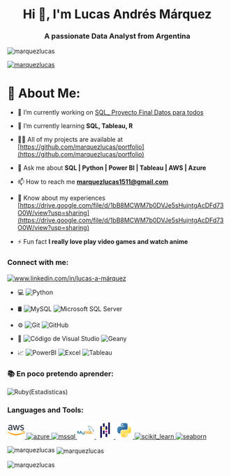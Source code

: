 <h1 align="center">Hi 👋, I'm Lucas Andrés Márquez</h1>
<h3 align="center">A passionate Data Analyst from Argentina</h3>

<p align="left"> <img src="https://komarev.com/ghpvc/?username=marquezlucas&label=Profile%20views&color=0e75b6&style=flat" alt="marquezlucas" /> </p>

<p align="left"> <a href="https://github.com/ryo-ma/github-profile-trophy"><img src="https://github-profile-trophy.vercel.app/?username=marquezlucas" alt="marquezlucas" /></a> </p>

# 💫 About Me:

- 🔭 I’m currently working on [SQL_ Proyecto Final Datos para todos](https://github.com/marquezlucas/curso-sql/blob/main/Curso%20SQL_%20Proyecto%20Final%20Datos%20para%20todos%20-%20Lucas%20Andrés%20Márquez.pdf)

- 🌱 I’m currently learning **SQL, Tableau, R**

- 👨‍💻 All of my projects are available at [https://github.com/marquezlucas/portfolio](https://github.com/marquezlucas/portfolio)

- 💬 Ask me about **SQL | Python | Power BI | Tableau | AWS | Azure**

- 📫 How to reach me **marquezlucas1511@gmail.com**

- 📄 Know about my experiences [https://drive.google.com/file/d/1bB8MCWM7b0DVJe5sHujntgAcDFd73O0W/view?usp=sharing](https://drive.google.com/file/d/1bB8MCWM7b0DVJe5sHujntgAcDFd73O0W/view?usp=sharing)

- ⚡ Fun fact **I really love play video games and watch anime**

<h3 align="left">Connect with me:</h3>
 
<a href="https://linkedin.com/in/www.linkedin.com/in/lucas-a-márquez" target="blank"><img align="center" src="https://raw.githubusercontent.com/rahuldkjain/github-profile-readme-generator/master/src/images/icons/Social/linked-in-alt.svg" alt="www.linkedin.com/in/lucas-a-márquez" height="30" width="40" /></a>
</p>

<div>
  
- 💻 
  ![Python](https://img.shields.io/badge/-Python-333333?style=flat&logo=python) 
  
- 🛢
  ![MySQL](https://img.shields.io/badge/-MySQL-333333?style=flat&logo=mysql)
  ![Microsoft SQL Server](https://img.shields.io/badge/Microsoft_SQL_Server-333333?style=for-the-badge&logo=microsoft-sql-server&logoColor=yellow)
  
- ⚙️ 
  ![Git](https://img.shields.io/badge/-Git-333333?style=flat&logo=git)
  ![GitHub](https://img.shields.io/badge/-GitHub-333333?style=flat&logo=github)
  
- 🔧 
  ![Código de Visual Studio](https://img.shields.io/badge/-Visual%20Studio%20Code-333333?style=flat&logo=visual-studio-code&logoColor=007ACC)
  ![Geany](https://img.shields.io/badge/-Geany-333333?style=flat&logo=geany)
  
- 📈 
  ![PowerBI](https://img.shields.io/badge/-PowerBI-333333?style=flat&logo=PowerBI)
  ![Excel](https://img.shields.io/badge/-Excel-333333?style=flat&logo=Excel)
  ![Tableau](https://img.shields.io/badge/-Tableau-333333?style=flat&logo=Tableau)
</div>


<div>
  <h3> 📚 En poco pretendo aprender: </h3>
  
   ![Ruby(Estadisticas)](https://img.shields.io/badge/-R-333333?style=flat&logo=R&logoColor=276DC3)
  
 </div>
 
<h3 align="left">Languages and Tools:</h3>

<p align="left"> <a href="https://aws.amazon.com" target="_blank" rel="noreferrer"> <img src="https://raw.githubusercontent.com/devicons/devicon/master/icons/amazonwebservices/amazonwebservices-original-wordmark.svg" alt="aws" width="40" height="40"/> </a> <a href="https://azure.microsoft.com/en-in/" target="_blank" rel="noreferrer"> <img src="https://www.vectorlogo.zone/logos/microsoft_azure/microsoft_azure-icon.svg" alt="azure" width="40" height="40"/> </a> <a href="https://www.microsoft.com/en-us/sql-server" target="_blank" rel="noreferrer"> <img src="https://www.svgrepo.com/show/303229/microsoft-sql-server-logo.svg" alt="mssql" width="40" height="40"/> </a> <a href="https://www.mysql.com/" target="_blank" rel="noreferrer"> <img src="https://raw.githubusercontent.com/devicons/devicon/master/icons/mysql/mysql-original-wordmark.svg" alt="mysql" width="40" height="40"/> </a> <a href="https://pandas.pydata.org/" target="_blank" rel="noreferrer"> <img src="https://raw.githubusercontent.com/devicons/devicon/2ae2a900d2f041da66e950e4d48052658d850630/icons/pandas/pandas-original.svg" alt="pandas" width="40" height="40"/> </a> <a href="https://www.python.org" target="_blank" rel="noreferrer"> <img src="https://raw.githubusercontent.com/devicons/devicon/master/icons/python/python-original.svg" alt="python" width="40" height="40"/> </a> <a href="https://scikit-learn.org/" target="_blank" rel="noreferrer"> <img src="https://upload.wikimedia.org/wikipedia/commons/0/05/Scikit_learn_logo_small.svg" alt="scikit_learn" width="40" height="40"/> </a> <a href="https://seaborn.pydata.org/" target="_blank" rel="noreferrer"> <img src="https://seaborn.pydata.org/_images/logo-mark-lightbg.svg" alt="seaborn" width="40" height="40"/> </a> </p>

<p><img align="left" src="https://github-readme-stats.vercel.app/api/top-langs?username=marquezlucas&show_icons=true&locale=en&layout=compact" alt="marquezlucas" /></p>

<p>&nbsp;<img align="center" src="https://github-readme-stats.vercel.app/api?username=marquezlucas&show_icons=true&locale=en" alt="marquezlucas" /></p>

<p><img align="center" src="https://github-readme-streak-stats.herokuapp.com/?user=marquezlucas&" alt="marquezlucas" /></p>
